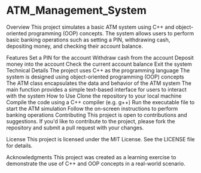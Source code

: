 # ATM_Management_System
Overview
This project simulates a basic ATM system using C++ and object-oriented programming (OOP) concepts. The system allows users to perform basic banking operations such as setting a PIN, withdrawing cash, depositing money, and checking their account balance.

Features
Set a PIN for the account
Withdraw cash from the account
Deposit money into the account
Check the current account balance
Exit the system
Technical Details
The project uses C++ as the programming language
The system is designed using object-oriented programming (OOP) concepts
The ATM class encapsulates the data and behavior of the ATM system
The main function provides a simple text-based interface for users to interact with the system
How to Use
Clone the repository to your local machine
Compile the code using a C++ compiler (e.g. g++)
Run the executable file to start the ATM simulation
Follow the on-screen instructions to perform banking operations
Contributing
This project is open to contributions and suggestions. If you'd like to contribute to the project, please fork the repository and submit a pull request with your changes.

License
This project is licensed under the MIT License. See the LICENSE file for details.

Acknowledgments
This project was created as a learning exercise to demonstrate the use of C++ and OOP concepts in a real-world scenario.
